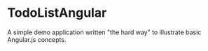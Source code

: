 TodoListAngular
===============

A simple demo application written "the hard way" to illustrate basic Angular.js concepts.
